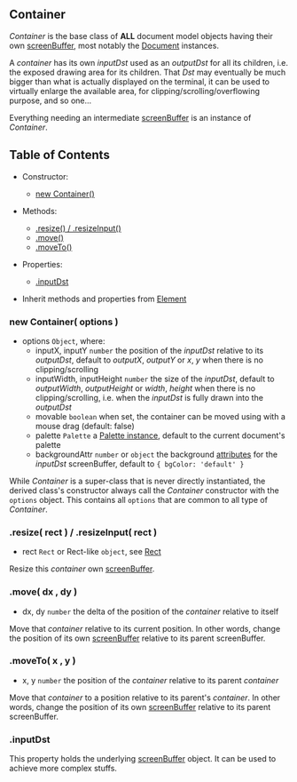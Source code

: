 
<a name="top"></a>
<a name="ref.Container"></a>
## Container

*Container* is the base class of **ALL** document model objects having their own [screenBuffer](ScreenBuffer.md#top), most notably
the [Document](Document.md#top) instances.

A *container* has its own *inputDst* used as an *outputDst* for all its children, i.e. the exposed drawing area for its children.
That *Dst* may eventually be much bigger than what is actually displayed on the terminal, it can be used to virtually enlarge the available area,
for clipping/scrolling/overflowing purpose, and so one...

Everything needing an intermediate [screenBuffer](ScreenBuffer.md#top) is an instance of *Container*.



<a name="ref.Container.toc"></a>
## Table of Contents

* Constructor:
    * [new Container()](#ref.Container.new)

* Methods:
    * [.resize() / .resizeInput()](#ref.Container.resize)
    * [.move()](#ref.Container.move)
    * [.moveTo()](#ref.Container.moveTo)

* Properties:
	* [.inputDst](#ref.Container.inputDst)

* Inherit methods and properties from [Element](Element.md#ref.Element.toc)



<a name="ref.Container.new"></a>
### new Container( options )

* options `Object`, where:
	* inputX, inputY `number` the position of the *inputDst* relative to its *outputDst*, default to *outputX*, *outputY* or *x*, *y*
	  when there is no clipping/scrolling
	* inputWidth, inputHeight `number` the size of the *inputDst*, default to *outputWidth*, *outputHeight* or *width*, *height*
	  when there is no clipping/scrolling, i.e. when the *inputDst* is fully drawn into the *outputDst*
	* movable `boolean` when set, the container can be moved using with a mouse drag (default: false)
	* palette `Palette` a [Palette instance](Palette.md#top), default to the current document's palette
    * backgroundAttr `number` or `object` the background [attributes](ScreenBuffer#ref.ScreenBuffer.attributes) for the *inputDst* screenBuffer,
      default to `{ bgColor: 'default' }`

While *Container* is a super-class that is never directly instantiated, the derived class's constructor always call the *Container* constructor with the `options` object.
This contains all `options` that are common to all type of *Container*.



### .resize( rect ) / .resizeInput( rect )

* rect `Rect` or Rect-like `object`, see [Rect](Rect.md#top)

Resize this *container* own [screenBuffer](ScreenBuffer.md#top).



<a name="ref.Container.move"></a>
### .move( dx , dy )

* dx, dy `number` the delta of the position of the *container* relative to itself

Move that *container* relative to its current position.
In other words, change the position of its own [screenBuffer](ScreenBuffer.md#top) relative to its parent screenBuffer.



<a name="ref.Container.moveTo"></a>
### .moveTo( x , y )

* x, y `number` the position of the *container* relative to its parent *container*

Move that *container* to a position relative to its parent's *container*.
In other words, change the position of its own [screenBuffer](ScreenBuffer.md#top) relative to its parent screenBuffer.



<a name="ref.Container.inputDst"></a>
### .inputDst

This property holds the underlying [screenBuffer](ScreenBuffer#ref.ScreenBuffer.top) object.
It can be used to achieve more complex stuffs.

